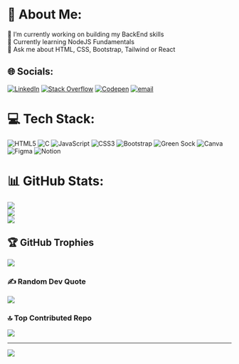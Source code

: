 # 💫 About Me:
🔭 I’m currently working on building my BackEnd skills <br>🌱 Currently learning NodeJS Fundamentals<br>💬 Ask me about HTML, CSS, Bootstrap, Tailwind or React <br>


## 🌐 Socials:
[![LinkedIn](https://img.shields.io/badge/LinkedIn-%230077B5.svg?logo=linkedin&logoColor=white)](https://linkedin.com/in/nandana-r-mridul) [![Stack Overflow](https://img.shields.io/badge/-Stackoverflow-FE7A16?logo=stack-overflow&logoColor=white)](https://stackoverflow.com/users/nandana-r) [![Codepen](https://img.shields.io/badge/Codepen-000000?logo=codepen&logoColor=white)](https://codepen.io/Nandana-R-the-builder) [![email](https://img.shields.io/badge/Email-D14836?logo=gmail&logoColor=white)](mailto:nandana.rm99@gmail.com) 

# 💻 Tech Stack:
![HTML5](https://img.shields.io/badge/html5-%23E34F26.svg?style=plastic&logo=html5&logoColor=white) ![C](https://img.shields.io/badge/c-%2300599C.svg?style=plastic&logo=c&logoColor=white) ![JavaScript](https://img.shields.io/badge/javascript-%23323330.svg?style=plastic&logo=javascript&logoColor=%23F7DF1E) ![CSS3](https://img.shields.io/badge/css3-%231572B6.svg?style=plastic&logo=css3&logoColor=white) ![Bootstrap](https://img.shields.io/badge/bootstrap-%238511FA.svg?style=plastic&logo=bootstrap&logoColor=white) ![Green Sock](https://img.shields.io/badge/green%20sock-88CE02?style=plastic&logo=greensock&logoColor=white) ![Canva](https://img.shields.io/badge/Canva-%2300C4CC.svg?style=plastic&logo=Canva&logoColor=white) ![Figma](https://img.shields.io/badge/figma-%23F24E1E.svg?style=plastic&logo=figma&logoColor=white) ![Notion](https://img.shields.io/badge/Notion-%23000000.svg?style=plastic&logo=notion&logoColor=white)
# 📊 GitHub Stats:
![](https://github-readme-stats.vercel.app/api?username=nandanaRMridul&theme=neon&hide_border=false&include_all_commits=true&count_private=false)<br/>
![](https://nirzak-streak-stats.vercel.app/?user=nandanaRMridul&theme=neon&hide_border=false)<br/>
![](https://github-readme-stats.vercel.app/api/top-langs/?username=nandanaRMridul&theme=neon&hide_border=false&include_all_commits=true&count_private=false&layout=compact)

## 🏆 GitHub Trophies
![](https://github-profile-trophy.vercel.app/?username=nandanaRMridul&theme=neon&no-frame=false&no-bg=true&margin-w=4)

### ✍️ Random Dev Quote
![](https://quotes-github-readme.vercel.app/api?type=horizontal&theme=dark)

### 🔝 Top Contributed Repo
![](https://github-contributor-stats.vercel.app/api?username=nandanaRMridul&limit=5&theme=neon&combine_all_yearly_contributions=true)

---
[![](https://visitcount.itsvg.in/api?id=nandanaRMridul&icon=8&color=0)](https://visitcount.itsvg.in)

<!-- Proudly created with GPRM ( https://gprm.itsvg.in ) -->
